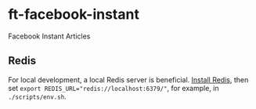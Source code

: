 # ft-facebook-instant
Facebook Instant Articles


## Redis ##
For local development, a local Redis server is beneficial. [Install Redis](http://redis.io/topics/quickstart), then set `export REDIS_URL="redis://localhost:6379/"`, for example, in `./scripts/env.sh`.
